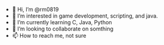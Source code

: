 - 👋 Hi, I’m @rm0819
- 👀 I’m interested in game development, scripting, and java.
- 🌱 I’m currently learning C, Java, Python
- 💞️ I’m looking to collaborate on somthing
- 📫 How to reach me, not sure

<!---
rm0819/rm0819 is a ✨ special ✨ repository because its `README.md` (this file) appears on your GitHub profile.
You can click the Preview link to take a look at your changes.
--->
